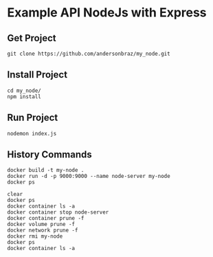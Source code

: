 # Example API NodeJs with Express


## Get Project

```shell
git clone https://github.com/andersonbraz/my_node.git
```

## Install Project

```shell
cd my_node/
npm install
```

## Run Project

```shell
nodemon index.js
```

## History Commands

```shell
docker build -t my-node .
docker run -d -p 9000:9000 --name node-server my-node
docker ps
```

```shell
clear
docker ps
docker container ls -a
docker container stop node-server
docker container prune -f
docker volume prune -f
docker network prune -f
docker rmi my-node
docker ps
docker container ls -a
```
